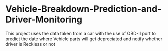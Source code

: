 # Vehicle-Breakdown-Prediction-and-Driver-Monitoring
This project uses the data taken from a car with the use of OBD-II port to predict the date where Vehicle parts will get depreciated and notify whether driver is Reckless or not
